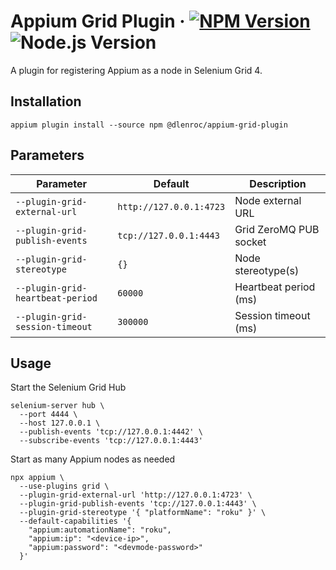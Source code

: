 # Appium Grid Plugin · [![NPM Version](https://img.shields.io/npm/v/@dlenroc/appium-grid-plugin?cacheSeconds=86400)](https://www.npmjs.com/package/@dlenroc/appium-grid-plugin) ![Node.js Version](https://img.shields.io/node/v/@dlenroc/appium-grid-plugin)

A plugin for registering Appium as a node in Selenium Grid 4.

## Installation

```shell
appium plugin install --source npm @dlenroc/appium-grid-plugin
```

## Parameters

| Parameter                        | Default                 | Description            |
| -------------------------------- | ----------------------- | ---------------------- |
| `--plugin-grid-external-url`     | `http://127.0.0.1:4723` | Node external URL      |
| `--plugin-grid-publish-events`   | `tcp://127.0.0.1:4443`  | Grid ZeroMQ PUB socket |
| `--plugin-grid-stereotype`       | `{}`                    | Node stereotype(s)     |
| `--plugin-grid-heartbeat-period` | `60000`                 | Heartbeat period (ms)  |
| `--plugin-grid-session-timeout`  | `300000`                | Session timeout (ms)   |

## Usage

Start the Selenium Grid Hub

```shell
selenium-server hub \
  --port 4444 \
  --host 127.0.0.1 \
  --publish-events 'tcp://127.0.0.1:4442' \
  --subscribe-events 'tcp://127.0.0.1:4443'
```

Start as many Appium nodes as needed

```shell
npx appium \
  --use-plugins grid \
  --plugin-grid-external-url 'http://127.0.0.1:4723' \
  --plugin-grid-publish-events 'tcp://127.0.0.1:4443' \
  --plugin-grid-stereotype '{ "platformName": "roku" }' \
  --default-capabilities '{
    "appium:automationName": "roku",
    "appium:ip": "<device-ip>",
    "appium:password": "<devmode-password>"
  }'
```
